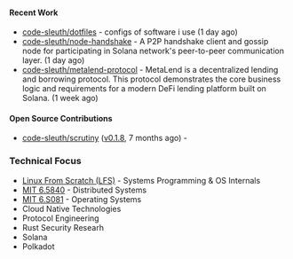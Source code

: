 

#### Recent Work

- [code-sleuth/dotfiles](https://github.com/code-sleuth/dotfiles) - configs of software i use (1 day ago)
- [code-sleuth/node-handshake](https://github.com/code-sleuth/node-handshake) - A P2P handshake client and gossip node for participating in Solana network&#39;s peer-to-peer communication layer. (1 day ago)
- [code-sleuth/metalend-protocol](https://github.com/code-sleuth/metalend-protocol) - MetaLend is a decentralized lending and borrowing protocol. This protocol demonstrates the core business logic and requirements for a modern DeFi lending platform built on Solana. (1 week ago)

#### Open Source Contributions

- [code-sleuth/scrutiny](https://github.com/code-sleuth/scrutiny) ([v0.1.8](https://github.com/code-sleuth/scrutiny/releases/tag/v0.1.8), 7 months ago) - 

### Technical Focus
- [Linux From Scratch (LFS)](https://www.linuxfromscratch.org/lfs/) - Systems Programming & OS Internals
- [MIT 6.5840](http://nil.csail.mit.edu/6.5840/2025/) - Distributed Systems
- [MIT 6.S081](https://pdos.csail.mit.edu/6.828/2025/) - Operating Systems
- Cloud Native Technologies
- Protocol Engineering
- Rust Security Researh
- Solana
- Polkadot


